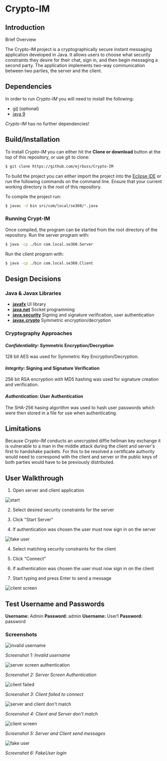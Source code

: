 # Crypto-IM

## Introduction

Brief Overview

The Crypto-IM project is a cryptographically secure instant messaging
application developed in Java. It allows users to choose what security
constraints they desire for their chat, sign in, and then begin messaging a
second party. The application implements two-way communication between two
parties, the server and the client.

## Dependencies

In order to run *Crypto-IM* you will need to install the following:

- [git](https://git-scm.com/) (optional)
- [java 9](http://www.oracle.com/technetwork/java/javase/downloads/jdk9-downloads-3848520.html)

*Crypto-IM* has no further dependencies!

## Build/Installation

To install *Crypto-IM* you can either hit the **Clone or download** button
at the top of this repository, or use git to clone:

```bash
$ git clone https://github.com/ejrbuss/Crypto-IM
```

To build the project you can either import the project into the
[Eclipse IDE](https://www.eclipse.org/home/index.php) or run the following
commands on the command line. Ensure that your current working directory is
the root of this repository.

To compile the project run:

```bash
$ javac -d bin src/com/local/se360/*.java
```

### Running Crypt-IM

Once compiled, the program can be started from the root directory of the
repository. Run the server program with:

```bash
$ java -cp ./bin com.local.se360.Server
```

Run the client program with:

```bash
$ java -cp ./bin com.local.se360.Client
```

## Design Decisions

### Java & Javax Libraries

- [**javafx**](https://docs.oracle.com/javase/8/javafx/api/toc.htm)
UI library
- [**java.net**](https://docs.oracle.com/javase/7/docs/api/java/net/package-summary.html)
Socket programming
- [**java.security**](https://docs.oracle.com/javase/7/docs/api/java/security/package-summary.html)
Signing and signature verification, user authentication
- [**javax.crypto**](https://docs.oracle.com/javase/7/docs/api/javax/crypto/package-summary.html)
Symmetric encryption/decryption

### Cryptography Approaches

#### *Confidentiality:* Symmetric Encryption/Decryption

128 bit AES was used for Symmetric Key Encryption/Decryption.

#### *Integrity:* Signing and Signature Verification

256 bit RSA encryption with MD5 hashing was used for signature creation and
verification.

#### *Authentication:* User Authentication

The SHA-256 hasing algorithm was used to hash user passwords which were
then stored in a file for use when authenticating.

## Limitations

Because *Crypto-IM* conducts an unecrypted diffie hellman key exchange
it is vulnerable to a man in the middle attack during the client and
server's first to handshake packets. For this to be resolved a certificate
authority would need to correspond with the client and server or the public
keys of both parties would have to be previously distributed.

## User Walkthrough

1. Open server and client application

![start](img/start.png)

2. Select desired security constraints for the server

3. Click "Start Server"

6. If authentication was chosen the user must now sign in on the server

![fake user](img/fake-user.png)

4. Select matching security constraints for the client

5. Click "Connect"

7. If authentication was chosen the user must now sign in on the client

8. Start typing and press Enter to send a message

![client screen](img/server&client.png)

## Test Username and Passwords

**Username:** Admin **Password:** admin
**Username:** User1 **Password:** password

### Screenshots

![invalid username](img/invalid-pass.png)

*Screenshot 1: Invalid username*

![server screen authentication](img/authentication.png)

*Screenshot 2: Server Screen Authentication*

![client failed](img/client-failed.png)

*Screenshot 3: Client failed to connect*

![server and client don't match](img/server&client-no-match.png)

*Screenshot 4: Client and Server don't match*

![client screen](img/server&client.png)

*Screenshot 5: Server and Client send messages*

![fake user](img/fake-user.png)

*Screenshot 6: FakeUser login*